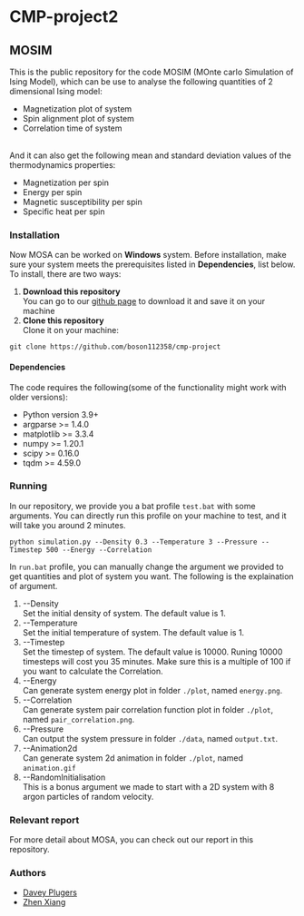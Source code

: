 # CMP-project2
## MOSIM
This is the public repository for the code MOSIM (MOnte carlo Simulation of Ising Model), which can be use to analyse the following quantities of 2 dimensional Ising model:
- Magnetization plot of system
- Spin alignment plot of system
- Correlation time of system

<br/>And it can also get the following mean and standard deviation values of the thermodynamics properties:
- Magnetization per spin
- Energy per spin
- Magnetic susceptibility per spin
- Specific heat per spin
### Installation
Now MOSA can be worked on **Windows** system. Before installation, make sure your system meets the prerequisites listed in **Dependencies**, list below.
<br/>To install, there are two ways:
1. **Download this repository**
<br/>You can go to our [github page](https://github.com/boson112358/cmp-project) to download it and save it on your machine
2. **Clone this repository**
<br/>Clone it on your machine:
```
git clone https://github.com/boson112358/cmp-project
```
#### Dependencies
The code requires the following(some of the functionality might work with older versions):
- Python version 3.9+
- argparse >= 1.4.0
- matplotlib >= 3.3.4
- numpy >= 1.20.1
- scipy >= 0.16.0
- tqdm >= 4.59.0
### Running
In our repository, we provide you a bat profile `test.bat` with some arguments. You can directly run this profile on your machine to test, and it will take you around 2 minutes.
```
python simulation.py --Density 0.3 --Temperature 3 --Pressure --Timestep 500 --Energy --Correlation
```
In `run.bat` profile, you can manually change the argument we provided to get quantities and plot of system you want. The following is the explaination of argument.
1. --Density
<br/>Set the initial density of system. The default value is 1.
2. --Temperature
<br/>Set the initial temperature of system. The default value is 1.
3. --Timestep
<br/>Set the timestep of system. The default value is 10000. Runing 10000 timesteps will cost you 35 minutes. Make sure this is a multiple of 100 if you want to calculate the Correlation.
4. --Energy
<br/>Can generate system energy plot in folder `./plot`, named `energy.png`.
5. --Correlation
<br/>Can generate system pair correlation function plot in folder `./plot`, named `pair_correlation.png`.
6. --Pressure
<br/>Can output the system pressure in folder `./data`, named `output.txt`.
7. --Animation2d
<br/>Can generate system 2d animation in folder `./plot`, named `animation.gif`
8. --RandomInitialisation
<br/>This is a bonus argument we made to start with a 2D system with 8 argon particles of random velocity.
### Relevant report
For more detail about MOSA, you can check out our report in this repository.
### Authors
- [Davey Plugers](https://github.com/DaveyPlugers)
- [Zhen Xiang](https://github.com/boson112358)
